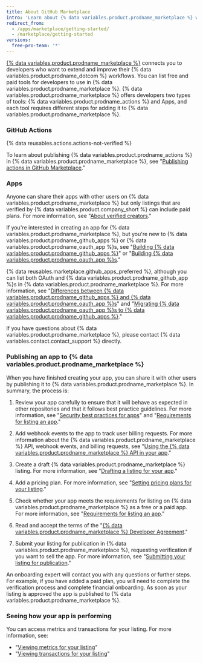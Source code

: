 ```yaml
---
title: About GitHub Marketplace
intro: 'Learn about {% data variables.product.prodname_marketplace %} where you can share your apps and actions publicly with all {% data variables.product.product_name %} users.'
redirect_from:
  - /apps/marketplace/getting-started/
  - /marketplace/getting-started
versions:
  free-pro-team: '*'
---
```


[{% data variables.product.prodname_marketplace %}](https://github.com/marketplace) connects you to developers who want to extend and improve their {% data variables.product.prodname_dotcom %} workflows. You can list free and paid tools for developers to use in {% data variables.product.prodname_marketplace %}. {% data variables.product.prodname_marketplace %} offers developers two types of tools: {% data variables.product.prodname_actions %} and Apps, and each tool requires different steps for adding it to {% data variables.product.prodname_marketplace %}.

### GitHub Actions

{% data reusables.actions.actions-not-verified %}

To learn about publishing {% data variables.product.prodname_actions %} in {% data variables.product.prodname_marketplace %}, see "[Publishing actions in GitHub Marketplace](/actions/creating-actions/publishing-actions-in-github-marketplace)."

### Apps

Anyone can share their apps with other users on {% data variables.product.prodname_marketplace %} but only listings that are verified by {% data variables.product.company_short %} can include paid plans. For more information, see "[About verified creators](/developers/github-marketplace/about-verified-creators)."

If you're interested in creating an app for {% data variables.product.prodname_marketplace %}, but you're new to {% data variables.product.prodname_github_apps %} or {% data variables.product.prodname_oauth_app %}s, see "[Building {% data variables.product.prodname_github_apps %}](/developers/apps/building-github-apps)" or "[Building {% data variables.product.prodname_oauth_app %}s](/developers/apps/building-oauth-apps)." 

{% data reusables.marketplace.github_apps_preferred %}, although you can list both OAuth and {% data variables.product.prodname_github_app %}s in {% data variables.product.prodname_marketplace %}. For more information, see "[Differences between {% data variables.product.prodname_github_apps %} and {% data variables.product.prodname_oauth_app %}s](/apps/differences-between-apps/)" and "[Migrating {% data variables.product.prodname_oauth_app %}s to {% data variables.product.prodname_github_apps %}](/apps/migrating-oauth-apps-to-github-apps/)."

If you have questions about {% data variables.product.prodname_marketplace %}, please contact {% data variables.contact.contact_support %} directly.

### Publishing an app to {% data variables.product.prodname_marketplace %}

When you have finished creating your app, you can share it with other users by publishing it to {% data variables.product.prodname_marketplace %}. In summary, the process is:

1. Review your app carefully to ensure that it will behave as expected in other repositories and that it follows best practice guidelines. For more information, see "[Security best practices for apps](/developers/github-marketplace/security-best-practices-for-apps)" and "[Requirements for listing an app](/developers/github-marketplace/requirements-for-listing-an-app#best-practice-for-customer-experience)."

1. Add webhook events to the app to track user billing requests. For more information about the {% data variables.product.prodname_marketplace %} API, webhook events, and billing requests, see "[Using the {% data variables.product.prodname_marketplace %} API in your app](/developers/github-marketplace/using-the-github-marketplace-api-in-your-app)."

1. Create a draft {% data variables.product.prodname_marketplace %} listing. For more information, see "[Drafting a listing for your app](/developers/github-marketplace/drafting-a-listing-for-your-app)."

1. Add a pricing plan. For more information, see "[Setting pricing plans for your listing](/developers/github-marketplace/setting-pricing-plans-for-your-listing)."

1. Check whether your app meets the requirements for listing on {% data variables.product.prodname_marketplace %} as a free or a paid app. For more information, see "[Requirements for listing an app](/developers/github-marketplace/requirements-for-listing-an-app)."

1. Read and accept the terms of the "[{% data variables.product.prodname_marketplace %} Developer Agreement](/articles/github-marketplace-developer-agreement/)."

1. Submit your listing for publication in {% data variables.product.prodname_marketplace %}, requesting verification if you want to sell the app. For more information, see "[Submitting your listing for publication](/developers/github-marketplace/submitting-your-listing-for-publication)."

An onboarding expert will contact you with any questions or further steps. For example, if you have added a paid plan, you will need to complete the verification process and complete financial onboarding. As soon as your listing is approved the app is published to {% data variables.product.prodname_marketplace %}.

### Seeing how your app is performing

You can access metrics and transactions for your listing. For more information, see:

- "[Viewing metrics for your listing](/developers/github-marketplace/viewing-metrics-for-your-listing)"
- "[Viewing transactions for your listing](/developers/github-marketplace/viewing-transactions-for-your-listing)"
